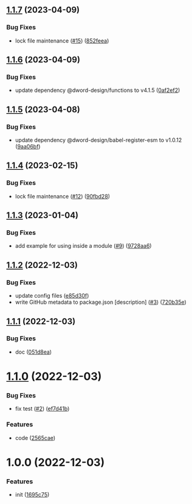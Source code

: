 ## [1.1.7](https://github.com/dword-design/suppress-experimental-warnings/compare/v1.1.6...v1.1.7) (2023-04-09)


### Bug Fixes

* lock file maintenance ([#15](https://github.com/dword-design/suppress-experimental-warnings/issues/15)) ([852feea](https://github.com/dword-design/suppress-experimental-warnings/commit/852feea42aee3d29aa8717b316e896e49f7e76af))

## [1.1.6](https://github.com/dword-design/suppress-experimental-warnings/compare/v1.1.5...v1.1.6) (2023-04-09)


### Bug Fixes

* update dependency @dword-design/functions to v4.1.5 ([0af2ef2](https://github.com/dword-design/suppress-experimental-warnings/commit/0af2ef2f7e9705b091a0fa4669d13860ff0c829e))

## [1.1.5](https://github.com/dword-design/suppress-experimental-warnings/compare/v1.1.4...v1.1.5) (2023-04-08)


### Bug Fixes

* update dependency @dword-design/babel-register-esm to v1.0.12 ([9aa06bf](https://github.com/dword-design/suppress-experimental-warnings/commit/9aa06bfd6fe8ee9e56845576fb700c8b7e7219e9))

## [1.1.4](https://github.com/dword-design/suppress-experimental-warnings/compare/v1.1.3...v1.1.4) (2023-02-15)


### Bug Fixes

* lock file maintenance ([#12](https://github.com/dword-design/suppress-experimental-warnings/issues/12)) ([90fbd28](https://github.com/dword-design/suppress-experimental-warnings/commit/90fbd28da8cdbb49b2614ee9484c2a883f5ff84b))

## [1.1.3](https://github.com/dword-design/suppress-experimental-warnings/compare/v1.1.2...v1.1.3) (2023-01-04)


### Bug Fixes

* add example for using inside a module ([#9](https://github.com/dword-design/suppress-experimental-warnings/issues/9)) ([9728aa6](https://github.com/dword-design/suppress-experimental-warnings/commit/9728aa6e2a8b3478f0d6366105e8a66ab16ed50f))

## [1.1.2](https://github.com/dword-design/suppress-experimental-warnings/compare/v1.1.1...v1.1.2) (2022-12-03)


### Bug Fixes

* update config files ([e85d30f](https://github.com/dword-design/suppress-experimental-warnings/commit/e85d30ff8cc76afcb61a57fdff040d8693cfc44a))
* write GitHub metadata to package.json [description] ([#3](https://github.com/dword-design/suppress-experimental-warnings/issues/3)) ([720b35e](https://github.com/dword-design/suppress-experimental-warnings/commit/720b35e7c3a45be88cfb38f4dc995665582474ee))

## [1.1.1](https://github.com/dword-design/suppress-experimental-warnings/compare/v1.1.0...v1.1.1) (2022-12-03)


### Bug Fixes

* doc ([051d8ea](https://github.com/dword-design/suppress-experimental-warnings/commit/051d8eabdde2a1c900037e2e9c7340f2776586f2))

# [1.1.0](https://github.com/dword-design/suppress-experimental-warnings/compare/v1.0.0...v1.1.0) (2022-12-03)


### Bug Fixes

* fix test ([#2](https://github.com/dword-design/suppress-experimental-warnings/issues/2)) ([ef7d41b](https://github.com/dword-design/suppress-experimental-warnings/commit/ef7d41bf929fb783571ac66fcacaf8be46e486b8))


### Features

* code ([2565cae](https://github.com/dword-design/suppress-experimental-warnings/commit/2565cae0b8426b4aee8ff220c72a1f865213560d))

# 1.0.0 (2022-12-03)


### Features

* init ([1695c75](https://github.com/dword-design/suppress-experimental-warnings/commit/1695c758488740b9d87cab618c30e3a87d01976f))
